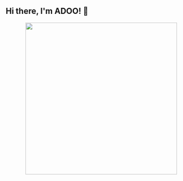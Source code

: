 ## Hi there, I'm ADOO! 👋
<p align="center"> 
<img src="https://media0.giphy.com/media/v1.Y2lkPTc5MGI3NjExeHZqeTh6eDNmdjhhd2pkYXptdmNveG03MzR1d3gwNjl4cXdtOHlmayZlcD12MV9pbnRlcm5hbF9naWZfYnlfaWQmY3Q9Zw/3o6fJ5z2bgCLBshZUA/giphy.gif" width="400">
</p>
<!--
**Adoozz/Adoozz** is a ✨ _special_ ✨ repository because its `README.md` (this file) appears on your GitHub profile.

Here are some ideas to get you started:

- 🔭 I’m currently working on ...
- 🌱 I’m currently learning ...
- 👯 I’m looking to collaborate on ...
- 🤔 I’m looking for help with ...
- 💬 Ask me about ...
- 📫 How to reach me: ...
- 😄 Pronouns: ...
- ⚡ Fun fact: ...
-->
